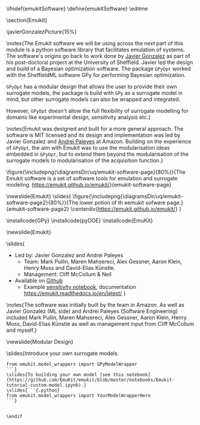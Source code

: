 \ifndef{emukitSoftware}
\define{emukitSoftware}
\editme

\section{Emukit}

\javierGonzalezPicture{15%}

\notes{The Emukit software we will be using across the next part of this module is a python software library that facilitates emulation of systems. The software's origins go back to work done by [Javier Gonzalez](https://javiergonzalezh.github.io/) as part of his post-doctoral project at the University of Sheffield. Javier led the design and build of a Bayesian optimization software. The package `GPyOpt` worked with the SheffieldML software GPy for performing Bayesian optimization. 

`GPyOpt` has a modular design that allows the user to provide their own surrogate models, the package is build with `GPy` as a surrogate model in mind, but other surrogate models can also be wrapped and integrated. 

However, `GPyOpt` doesn't allow the full flexibility of surrogate modelling for domains like experimental design, sensitivity analysis etc.}

\notes{Emukit was designed and built for a more general approach. The software is MIT licensed and its design and implementation was led by Javier Gonzalez and [Andrei Paleyes](https://www.linkedin.com/in/andreipaleyes) at Amazon. Building on the experience of `GPyOpt`, the aim with Emukit was to use the modularisation ideas embedded in `GPyOpt`, but to extend them beyond the modularisation of the surrogate models to modularisation of the acquisition function.}

\figure{\includepng{\diagramsDir/uq/emukit-software-page}{80%}}{The Emukit software is a set of software tools for emulation and surrogate modeling. <https://emukit.github.io/emukit/>}{emukit-software-page}

\newslide{Emukit}
\slides{
\figure{\includepng{\diagramsDir/uq/emukit-software-page2}{80%}}{The lower potion of th eemukit sofware page.}{emukit-software-page2}
\centerdiv{<https://emukit.github.io/emukit/>}
}

\installcode{GPy}
\installcode{pyDOE}
\installcode{EmuKit}

\newslide{Emukit}

\slides{
* Led by: Javier Gonzalez and Andrei Paleyes
    * Team: Mark Pullin, Maren Mahsereci, Alex Gessner, Aaron Klein, Henry Moss and David-Elias Künstle.
	* Management: Cliff McCollum & Neil
* Available on [Github](https://github.com/EmuKit/emukit)
    * Example [sensitivity notebook](https://github.com/EmuKit/emukit/blob/develop/notebooks/Emukit-sensitivity-montecarlo.ipynb), documentation <https://emukit.readthedocs.io/en/latest/>
}

\notes{The software was initially built by the team in Amazon. As well as Javier Gonzalez (ML side) and Andrei Paleyes (Software Engineering) included Mark Pullin, Maren Mahsereci, Alex Gessner, Aaron Klein, Henry Moss, David-Elias Künstle  as well as management input from Cliff McCollum and myself.}

\newslide{Modular Design}

\slides{Introduce your own surrogate models.

```{.python}
from emukit.model_wrappers import GPyModelWrapper
```}
\slides{To building your own model [see this notebook](https://github.com/EmuKit/emukit/blob/master/notebooks/Emukit-tutorial-custom-model.ipynb).}
\slides{```{.python}
from emukit.model_wrappers import YourModelWrapperHere
```}


\endif
